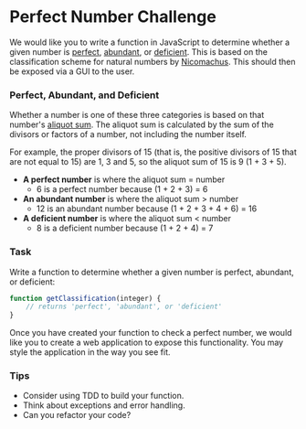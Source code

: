 # Perfect Number Challenge #

We would like you to write a function in JavaScript to determine whether a given number is [perfect](https://en.wikipedia.org/wiki/Perfect_number), [abundant](https://en.wikipedia.org/wiki/Perfect_number), or [deficient](https://en.wikipedia.org/wiki/Deficient_number). This is based on the classification scheme for natural numbers by [Nicomachus](https://en.wikipedia.org/wiki/Nicomachus).
This should then be exposed via a GUI to the user.

### Perfect, Abundant, and Deficient ###

Whether a number is one of these three categories is based on that number's [aliquot sum](https://en.wikipedia.org/wiki/Aliquot_sum). The aliquot sum is calculated by the sum of the divisors or factors of a number, not including the number itself.

For example, the proper divisors of 15 (that is, the positive divisors of 15 that are not equal to 15) are 1, 3 and 5, so the aliquot sum of 15 is 9 (1 + 3 + 5).

* **A perfect number** is where the aliquot sum = number
  * 6 is a perfect number because (1 + 2 + 3) = 6
* **An abundant number** is where the aliquot sum > number
  * 12 is an abundant number because (1 + 2 + 3 + 4 + 6) = 16
* **A deficient number** is where the aliquot sum < number
  * 8 is a deficient number because (1 + 2 + 4) = 7

### Task ###

Write a function to determine whether a given number is perfect, abundant, or deficient:

```javascript
function getClassification(integer) {
    // returns 'perfect', 'abundant', or 'deficient'
}
```

Once you have created your function to check a perfect number, we would like you to create a web application to expose this functionality. You may style the application in the way you see fit.

### Tips ###

* Consider using TDD to build your function.
* Think about exceptions and error handling.
* Can you refactor your code?